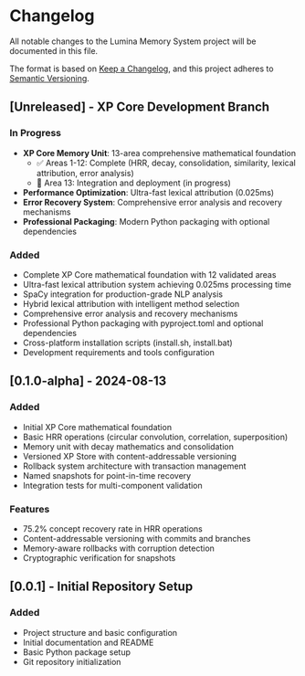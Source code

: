 # Changelog

All notable changes to the Lumina Memory System project will be documented in this file.

The format is based on [Keep a Changelog](https://keepachangelog.com/en/1.0.0/),
and this project adheres to [Semantic Versioning](https://semver.org/spec/v2.0.0.html).

## [Unreleased] - XP Core Development Branch

### In Progress
- **XP Core Memory Unit**: 13-area comprehensive mathematical foundation
  - ✅ Areas 1-12: Complete (HRR, decay, consolidation, similarity, lexical attribution, error analysis)
  - 🚧 Area 13: Integration and deployment (in progress)
- **Performance Optimization**: Ultra-fast lexical attribution (0.025ms)
- **Error Recovery System**: Comprehensive error analysis and recovery mechanisms
- **Professional Packaging**: Modern Python packaging with optional dependencies

### Added
- Complete XP Core mathematical foundation with 12 validated areas
- Ultra-fast lexical attribution system achieving 0.025ms processing time
- SpaCy integration for production-grade NLP analysis
- Hybrid lexical attribution with intelligent method selection
- Comprehensive error analysis and recovery mechanisms
- Professional Python packaging with pyproject.toml and optional dependencies
- Cross-platform installation scripts (install.sh, install.bat)
- Development requirements and tools configuration

## [0.1.0-alpha] - 2024-08-13

### Added
- Initial XP Core mathematical foundation
- Basic HRR operations (circular convolution, correlation, superposition)
- Memory unit with decay mathematics and consolidation
- Versioned XP Store with content-addressable versioning
- Rollback system architecture with transaction management
- Named snapshots for point-in-time recovery
- Integration tests for multi-component validation

### Features
- 75.2% concept recovery rate in HRR operations  
- Content-addressable versioning with commits and branches
- Memory-aware rollbacks with corruption detection
- Cryptographic verification for snapshots

## [0.0.1] - Initial Repository Setup

### Added
- Project structure and basic configuration
- Initial documentation and README
- Basic Python package setup
- Git repository initialization
